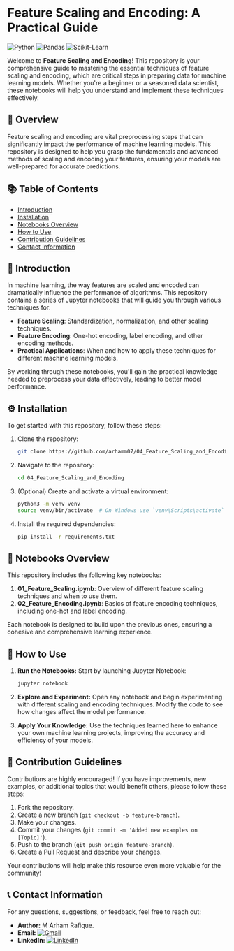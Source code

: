 
# Feature Scaling and Encoding: A Practical Guide

![Python](https://img.shields.io/badge/Python-v3.7%2B-brightgreen)
![Pandas](https://img.shields.io/badge/Pandas-v1.1.0%2B-orange)
![Scikit-Learn](https://img.shields.io/badge/Scikit--Learn-v0.24.0%2B-blue)

Welcome to **Feature Scaling and Encoding**! This repository is your comprehensive guide to mastering the essential techniques of feature scaling and encoding, which are critical steps in preparing data for machine learning models. Whether you're a beginner or a seasoned data scientist, these notebooks will help you understand and implement these techniques effectively.

## 🌟 Overview

Feature scaling and encoding are vital preprocessing steps that can significantly impact the performance of machine learning models. This repository is designed to help you grasp the fundamentals and advanced methods of scaling and encoding your features, ensuring your models are well-prepared for accurate predictions.

## 📚 Table of Contents
- [Introduction](#introduction)
- [Installation](#installation)
- [Notebooks Overview](#notebooks-overview)
- [How to Use](#how-to-use)
- [Contribution Guidelines](#contribution-guidelines)
- [Contact Information](#contact-information)

## 📝 Introduction

In machine learning, the way features are scaled and encoded can dramatically influence the performance of algorithms. This repository contains a series of Jupyter notebooks that will guide you through various techniques for:

- **Feature Scaling**: Standardization, normalization, and other scaling techniques.
- **Feature Encoding**: One-hot encoding, label encoding, and other encoding methods.
- **Practical Applications**: When and how to apply these techniques for different machine learning models.

By working through these notebooks, you'll gain the practical knowledge needed to preprocess your data effectively, leading to better model performance.

## ⚙️ Installation

To get started with this repository, follow these steps:

1. Clone the repository:
    ```bash
    git clone https://github.com/arhamm07/04_Feature_Scaling_and_Encoding.git
    ```

2. Navigate to the repository:
    ```bash
    cd 04_Feature_Scaling_and_Encoding
    ```

3. (Optional) Create and activate a virtual environment:
    ```bash
    python3 -m venv venv
    source venv/bin/activate  # On Windows use `venv\Scripts\activate`
    ```

4. Install the required dependencies:
    ```bash
    pip install -r requirements.txt
    ```

## 📄 Notebooks Overview

This repository includes the following key notebooks:

1. **01_Feature_Scaling.ipynb**: Overview of different feature scaling techniques and when to use them.
2. **02_Feature_Encoding.ipynb**: Basics of feature encoding techniques, including one-hot and label encoding.

Each notebook is designed to build upon the previous ones, ensuring a cohesive and comprehensive learning experience.

## 🚀 How to Use

1. **Run the Notebooks:** Start by launching Jupyter Notebook:
    ```bash
    jupyter notebook
    ```

2. **Explore and Experiment:** Open any notebook and begin experimenting with different scaling and encoding techniques. Modify the code to see how changes affect the model performance.

3. **Apply Your Knowledge:** Use the techniques learned here to enhance your own machine learning projects, improving the accuracy and efficiency of your models.

## 🤝 Contribution Guidelines

Contributions are highly encouraged! If you have improvements, new examples, or additional topics that would benefit others, please follow these steps:

1. Fork the repository.
2. Create a new branch (`git checkout -b feature-branch`).
3. Make your changes.
4. Commit your changes (`git commit -m 'Added new examples on [Topic]'`).
5. Push to the branch (`git push origin feature-branch`).
6. Create a Pull Request and describe your changes.

Your contributions will help make this resource even more valuable for the community!

## 📞 Contact Information

For any questions, suggestions, or feedback, feel free to reach out:

- **Author:** M Arham Rafique.
- **Email:** [![Gmail](https://img.shields.io/badge/-arham7813@gmail.com-D14836?style=flat&logo=Gmail&logoColor=white)](mailto:arham7813@gmail.com)
- **LinkedIn:** [![LinkedIn](https://img.shields.io/badge/-Arham%20Rafique-blue?style=flat&logo=Linkedin&logoColor=white)](https://www.linkedin.com/in/arhamrafique007)
